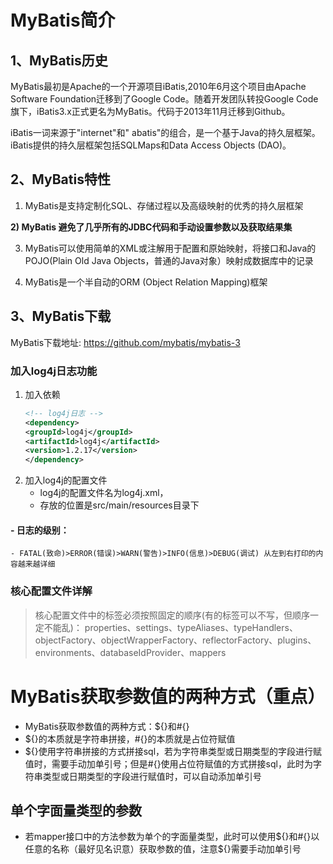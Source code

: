 
# MyBatis简介

## 1、MyBatis历史

MyBatis最初是Apache的一个开源项目iBatis,2010年6月这个项目由Apache Software Foundation迁移到了Google Code。随着开发团队转投Google Code旗下，iBatis3.x正式更名为MyBatis。代码于2013年11月迁移到Github。

iBatis一词来源于"internet"和" abatis"的组合，是一个基于Java的持久层框架。iBatis提供的持久层框架包括SQLMaps和Data Access Objects (DAO)。

## 2、MyBatis特性

1) MyBatis是支持定制化SQL、存储过程以及高级映射的优秀的持久层框架

**2) MyBatis 避免了几乎所有的JDBC代码和手动设置参数以及获取结果集**

3) MyBatis可以使用简单的XML或注解用于配置和原始映射，将接口和Java的POJO(Plain Old Java Objects，普通的Java对象）映射成数据库中的记录

4) MyBatis是一个半自动的ORM (Object Relation Mapping)框架

## 3、MyBatis下载

MyBatis下载地址: https://github.com/mybatis/mybatis-3
### 加入log4j日志功能
1. 加入依赖
	```xml
	<!-- log4j日志 -->
	<dependency>
	<groupId>log4j</groupId>
	<artifactId>log4j</artifactId>
	<version>1.2.17</version>
	</dependency>
	```
2. 加入log4j的配置文件
	- log4j的配置文件名为log4j.xml，
	- 存放的位置是src/main/resources目录下
####	- 日志的级别：
	- FATAL(致命)>ERROR(错误)>WARN(警告)>INFO(信息)>DEBUG(调试) 从左到右打印的内容越来越详细
### 核心配置文件详解
>核心配置文件中的标签必须按照固定的顺序(有的标签可以不写，但顺序一定不能乱)：
properties、settings、typeAliases、typeHandlers、objectFactory、objectWrapperFactory、reflectorFactory、plugins、environments、databaseIdProvider、mappers
# MyBatis获取参数值的两种方式（重点）
- MyBatis获取参数值的两种方式：${}和#{}  
- ${}的本质就是字符串拼接，#{}的本质就是占位符赋值  
- ${}使用字符串拼接的方式拼接sql，若为字符串类型或日期类型的字段进行赋值时，需要手动加单引号；但是#{}使用占位符赋值的方式拼接sql，此时为字符串类型或日期类型的字段进行赋值时，可以自动添加单引号
## 单个字面量类型的参数
- 若mapper接口中的方法参数为单个的字面量类型，此时可以使用\${}和#{}以任意的名称（最好见名识意）获取参数的值，注意${}需要手动加单引号
<!--stackedit_data:
eyJoaXN0b3J5IjpbMTI5MTY5ODE4LDIwMzA0NTIwNTcsLTc0NT
AwNzczM119
-->